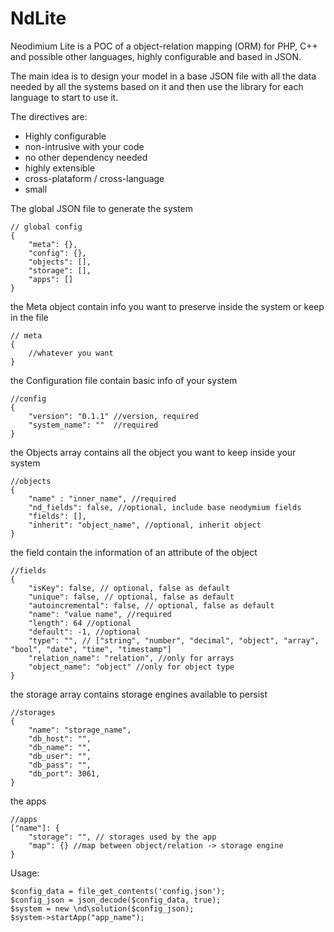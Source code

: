 NdLite
======

Neodimium Lite is a POC of a object-relation mapping (ORM) for PHP, C++ and possible other languages, highly configurable and based in JSON.

The main idea is to design your model in a base JSON file with all the data needed by all the systems based on it and then use the library for each language to start to use it.

The directives are:
* Highly configurable
* non-intrusive with your code
* no other dependency needed
* highly extensible
* cross-plataform / cross-language
* small

The global JSON file to generate the system

	// global config
	{
		"meta": {},
		"config": {},
		"objects": [],
		"storage": [],
		"apps": []
	}

the Meta object contain info you want to preserve inside the system or keep in the file

	// meta
	{
		//whatever you want
	}

the Configuration file contain basic info of your system

	//config
	{
		"version": "0.1.1" //version, required
		"system_name": ""  //required
	}

the Objects array contains all the object you want to keep inside your system

	//objects
	{
		"name" : "inner_name", //required
		"nd_fields": false, //optional, include base neodymium fields
		"fields": [],
		"inherit": "object_name", //optional, inherit object
	}

the field contain the information of an attribute of the object

	//fields
	{
		"isKey": false, // optional, false as default
		"unique": false, // optional, false as default		
		"autoincremental": false, // optional, false as default
		"name": "value name", //required
		"length": 64 //optional
		"default": -1, //optional
		"type": "", // ["string", "number", "decimal", "object", "array", "bool", "date", "time", "timestamp"]
		"relation_name": "relation", //only for arrays
		"object_name": "object" //only for object type
	}

the storage array contains storage engines available to persist

	//storages
	{
		"name": "storage_name",
		"db_host": "",
		"db_name": "",
		"db_user": "",
		"db_pass": "",
		"db_port": 3061,
	}

the apps

	//apps
	["name"]: {
		"storage": "", // storages used by the app
		"map": {} //map between object/relation -> storage engine
	}
	
Usage:

    $config_data = file_get_contents('config.json');
    $config_json = json_decode($config_data, true);
    $system = new \nd\solution($config_json);
    $system->startApp("app_name");